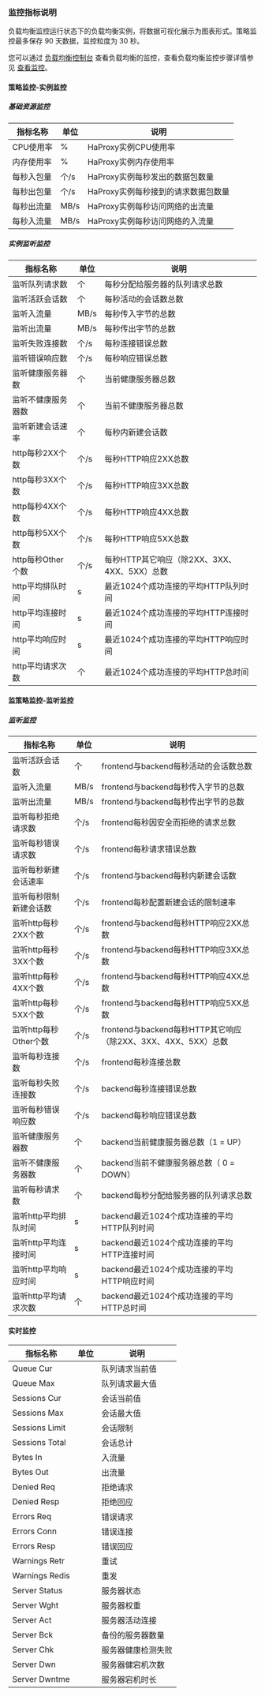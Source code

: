 ### 监控指标说明

负载均衡监控运行状态下的负载均衡实例，将数据可视化展示为图表形式。策略监控最多保存 90 天数据，监控粒度为 30 秒。

您可以通过 [负载均衡控制台](https://console.capitalonline.net/loadbalancers) 查看负载均衡的监控，查看负载均衡监控步骤详情参见 [查看监控](F:\首云工作相关\PaaS产品线\弹性计算产品\负载均衡\用户操作手册\HaProxy\04.操作指南\03.监控报警\00.查看监控.md)。

#### 策略监控-实例监控

##### 基础资源监控

| 指标名称   | 单位 | 说明                                |
| ---------- | ---- | ----------------------------------- |
| CPU使用率  | %    | HaProxy实例CPU使用率                |
| 内存使用率 | %    | HaProxy实例内存使用率               |
| 每秒入包量 | 个/s | HaProxy实例每秒发出的数据包数量     |
| 每秒出包量 | 个/s | HaProxy实例每秒接到的请求数据包数量 |
| 每秒出流量 | MB/s | HaProxy实例每秒访问网络的出流量     |
| 每秒入流量 | MB/s | HaProxy实例每秒访问网络的入流量     |

##### 实例监听监控

| 指标名称           | 单位 | 说明                                         |
| ------------------ | ---- | -------------------------------------------- |
| 监听队列请求数     | 个   | 每秒分配给服务器的队列请求总数               |
| 监听活跃会话数     | 个   | 每秒活动的会话数总数                         |
| 监听入流量         | MB/s | 每秒传入字节的总数                           |
| 监听出流量         | MB/s | 每秒传出字节的总数                           |
| 监听失败连接数     | 个/s | 每秒连接错误总数                             |
| 监听错误响应数     | 个/s | 每秒响应错误总数                             |
| 监听健康服务器数   | 个   | 当前健康服务器总数                           |
| 监听不健康服务器数 | 个   | 当前不健康服务器总数                         |
| 监听新建会话速率   | 个   | 每秒内新建会话数                             |
| http每秒2XX个数    | 个/s | 每秒HTTP响应2XX总数                          |
| http每秒3XX个数    | 个/s | 每秒HTTP响应3XX总数                          |
| http每秒4XX个数    | 个/s | 每秒HTTP响应4XX总数                          |
| http每秒5XX个数    | 个/s | 每秒HTTP响应5XX总数                          |
| http每秒Other个数  | 个/s | 每秒HTTP其它响应（除2XX、3XX、4XX、5XX）总数 |
| http平均排队时间   | s    | 最近1024个成功连接的平均HTTP队列时间         |
| http平均连接时间   | s    | 最近1024个成功连接的平均HTTP连接时间         |
| http平均响应时间   | s    | 最近1024个成功连接的平均HTTP响应时间         |
| http平均请求次数   | 个   | 最近1024个成功连接的平均HTTP总时间           |

#### 监策略监控-监听监控

##### 监听监控

| 指标名称               | 单位 | 说明                                                         |
| ---------------------- | ---- | ------------------------------------------------------------ |
| 监听活跃会话数         | 个   | frontend与backend每秒活动的会话数总数                        |
| 监听入流量             | MB/s | frontend与backend每秒传入字节的总数                          |
| 监听出流量             | MB/s | frontend与backend每秒传出字节的总数                          |
| 监听每秒拒绝请求数     | 个/s | frontend每秒因安全而拒绝的请求总数                           |
| 监听每秒错误请求数     | 个/s | frontend每秒请求错误总数                                     |
| 监听每秒新建会话速率   | 个/s | frontend与backend每秒内新建会话数                            |
| 监听每秒限制新建会话数 | 个/s | frontend每秒配置新建会话的限制速率                           |
| 监听http每秒2XX个数    | 个/s | frontend与backend每秒HTTP响应2XX总数                         |
| 监听http每秒3XX个数    | 个/s | frontend与backend每秒HTTP响应3XX总数                         |
| 监听http每秒4XX个数    | 个/s | frontend与backend每秒HTTP响应4XX总数                         |
| 监听http每秒5XX个数    | 个/s | frontend与backend每秒HTTP响应5XX总数                         |
| 监听http每秒Other个数  | 个/s | frontend与backend每秒HTTP其它响应（除2XX、3XX、4XX、5XX）总数 |
| 监听每秒连接数         | 个/s | frontend每秒连接总数                                         |
| 监听每秒失败连接数     | 个/s | backend每秒连接错误总数                                      |
| 监听每秒错误响应数     | 个/s | backend每秒响应错误总数                                      |
| 监听健康服务器数       | 个   | backend当前健康服务器总数（1 = UP）                          |
| 监听不健康服务器数     | 个   | backend当前不健康服务器总数（ 0 = DOWN）                     |
| 监听每秒请求数         | 个   | backend每秒分配给服务器的队列请求总数                        |
| 监听http平均排队时间   | s    | backend最近1024个成功连接的平均HTTP队列时间                  |
| 监听http平均连接时间   | s    | backend最近1024个成功连接的平均HTTP连接时间                  |
| 监听http平均响应时间   | s    | backend最近1024个成功连接的平均HTTP响应时间                  |
| 监听http平均请求次数   | 个   | backend最近1024个成功连接的平均HTTP总时间                    |

#### 实时监控

| 指标名称       | 单位 | 说明               |
| -------------- | ---- | ------------------ |
| Queue Cur      |      | 队列请求当前值     |
| Queue Max      |      | 队列请求最大值     |
| Sessions Cur   |      | 会话当前值         |
| Sessions Max   |      | 会话最大值         |
| Sessions Limit |      | 会话限制           |
| Sessions Total |      | 会话总计           |
| Bytes In       |      | 入流量             |
| Bytes Out      |      | 出流量             |
| Denied Req     |      | 拒绝请求           |
| Denied Resp    |      | 拒绝回应           |
| Errors Req     |      | 错误请求           |
| Errors Conn    |      | 错误连接           |
| Errors Resp    |      | 错误回应           |
| Warnings Retr  |      | 重试               |
| Warnings Redis |      | 重发               |
| Server Status  |      | 服务器状态         |
| Server Wght    |      | 服务器权重         |
| Server Act     |      | 服务器活动连接     |
| Server Bck     |      | 备份的服务器数量   |
| Server Chk     |      | 服务器健康检测失败 |
| Server Dwn     |      | 服务器健宕机次数   |
| Server Dwntme  |      | 服务器宕机时长     |
